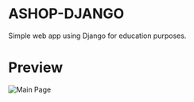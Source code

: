# ASHOP-DJANGO

Simple web app using Django for education purposes.

# Preview

![Main Page](https://lh3.googleusercontent.com/6oeimmZy149lLzDRvdSsNSwSB3XVRlsoTzrmmsRLxnN96xXZSfzN5_pPoHY9p7AIJE97QOO836NcTg "Main Page")

